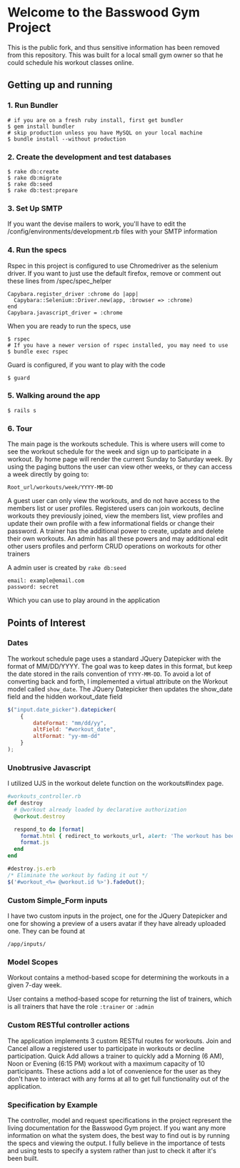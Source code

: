 # Welcome to the Basswood Gym Project

This is the public fork, and thus sensitive information has been removed from this repository. This was built for a local small gym owner so that he could schedule his workout classes online.

## Getting up and running

### 1. Run Bundler

```
# if you are on a fresh ruby install, first get bundler
$ gem install bundler
# skip production unless you have MySQL on your local machine
$ bundle install --without production
```

### 2. Create the development and test databases
```
$ rake db:create
$ rake db:migrate
$ rake db:seed
$ rake db:test:prepare
```

### 3. Set Up SMTP

If you want the devise mailers to work, you'll have to edit the /config/environments/development.rb files with your SMTP information

### 4. Run the specs

Rspec in this project is configured to use Chromedriver as the selenium driver. If you want to just use the default firefox, remove or comment out these lines from /spec/spec_helper
```
Capybara.register_driver :chrome do |app|
  Capybara::Selenium::Driver.new(app, :browser => :chrome)
end
Capybara.javascript_driver = :chrome
```

When you are ready to run the specs, use
```
$ rspec
# If you have a newer version of rspec installed, you may need to use
$ bundle exec rspec
```

Guard is configured, if you want to play with the code
```
$ guard
```

### 5. Walking around the app
```
$ rails s
```

### 6. Tour

The main page is the workouts schedule. This is where users will come to see the workout schedule for the week and sign up to participate in a workout. By home page will render the current Sunday to Saturday week. By using the paging buttons the user can view other weeks, or they can access a week directly by going to:

```
Root_url/workouts/week/YYYY-MM-DD
```

A guest user can only view the workouts, and do not have access to the members list or user profiles. Registered users can join workouts, decline workouts they previously joined, view the members list, view profiles and update their own profile with a few informational fields or change their password. A trainer has the additional power to create, update and delete their own workouts. An admin has all these powers and may additional edit other users profiles and perform CRUD operations on workouts for other trainers

A admin user is created by `rake db:seed` 

```
email: example@email.com
password: secret
```

Which you can use to play around in the application

## Points of Interest

### Dates

The workout schedule page uses a standard JQuery Datepicker with the format of MM/DD/YYYY. The goal was to keep dates in this format, but keep the date stored in the rails convention of `YYYY-MM-DD`. To avoid a lot of converting back and forth, I implemented a virtual attribute on the Workout model called `show_date`. The JQuery Datepicker then updates the show_date field and the hidden workout_date field

```javascript
$("input.date_picker").datepicker(
	{
		dateFormat: "mm/dd/yy",
		altField: "#workout_date",
		altFormat: "yy-mm-dd"
	}
);
```

### Unobtrusive Javascript

I utilized UJS in the workout delete function on the workouts#index page.

```ruby
#workouts_controller.rb
def destroy
  # @workout already loaded by declarative authorization
  @workout.destroy

  respond_to do |format|
    format.html { redirect_to workouts_url, alert: 'The workout has been cancelled' }
    format.js
  end
end
```
```javascript
#destroy.js.erb
/* Eliminate the workout by fading it out */
$('#workout_<%= @workout.id %>').fadeOut();
```

### Custom Simple_Form inputs

I have two custom inputs in the project, one for the JQuery Datepicker and one for showing a preview of a users avatar if they have already uploaded one. They can be found at 

```
/app/inputs/
```

### Model Scopes

Workout contains a method-based scope for determining the workouts in a given 7-day week. 

User contains a method-based scope for returning the list of trainers, which is all trainers that have the role `:trainer` or `:admin`

### Custom RESTful controller actions

The application implements 3 custom RESTful routes for workouts. Join and Cancel allow a registered user to participate in workouts or decline participation. Quick Add allows a trainer to quickly add a Morning (6 AM), Noon or Evening (6:15 PM) workout with a maximum capacity of 10 participants. These actions add a lot of convenience for the user as they don't have to interact with any forms at all to get full functionality out of the application.

### Specification by Example

The controller, model and request specifications in the project represent the living documentation for the Basswood Gym project. If you want any more information on what the system does, the best way to find out is by running the specs and viewing the output. I fully believe in the importance of tests and using tests to specify a system rather than just to check it after it's been built.
